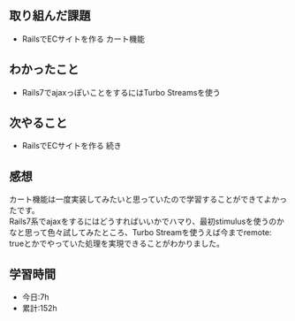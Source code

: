 ## 取り組んだ課題
- RailsでECサイトを作る カート機能

## わかったこと
- Rails7でajaxっぽいことをするにはTurbo Streamsを使う

## 次やること
- RailsでECサイトを作る 続き

## 感想
カート機能は一度実装してみたいと思っていたので学習することができてよかったです。  
Rails7系でajaxをするにはどうすればいいかでハマり、最初stimulusを使うのかなと思って色々試してみたところ、Turbo Streamを使うえば今までremote: trueとかでやっていた処理を実現できることがわかりました。

## 学習時間
- 今日:7h
- 累計:152h
